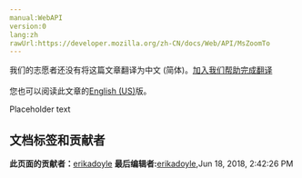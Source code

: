 ```yaml
---
manual:WebAPI
version:0
lang:zh
rawUrl:https://developer.mozilla.org/zh-CN/docs/Web/API/MsZoomTo
---
```




<bdi>我们的志愿者还没有将这篇文章翻译为<bdi>中文 (简体)</bdi>。[加入我们帮助完成翻译](%15333 "")<br></br>您也可以阅读此文章的[English (US)](%15334 "")版。</bdi>






Placeholder text




## 文档标签和贡献者
**此页面的贡献者：**[erikadoyle](%3894 "")
**最后编辑者:**[erikadoyle](%3894 ""),<time>Jun 18, 2018, 2:42:26 PM</time>


